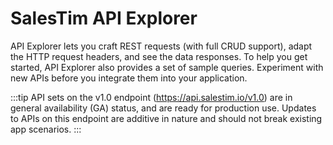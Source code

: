 # SalesTim API Explorer

API Explorer lets you craft REST requests (with full CRUD support), adapt the HTTP request headers, and see the data responses. To help you get started, API Explorer also provides a set of sample queries. Experiment with new APIs before you integrate them into your application.

:::tip
API sets on the v1.0 endpoint (https://api.salestim.io/v1.0) are in general availability (GA) status, and are ready for production use. Updates to APIs on this endpoint are additive in nature and should not break existing app scenarios.
:::

<SwaggerViewer openApiFileUrl="https://dist.salestim.com/api/v1.0/open-api/io.salestim.automation.api.definition.yaml"/>

